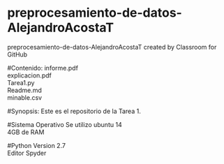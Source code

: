 # preprocesamiento-de-datos-AlejandroAcostaT
preprocesamiento-de-datos-AlejandroAcostaT created by Classroom for GitHub

#Contenido:
informe.pdf   
explicacion.pdf  
Tarea1.py  
Readme.md  
minable.csv

#Synopsis:
Este es el repositorio de la Tarea 1.

#Sistema Operativo
Se utilizo ubuntu 14  
4GB de RAM

#Python
Version 2.7  
Editor Spyder

#
